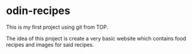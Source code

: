 # odin-recipes

This is my first project using git from TOP. 

The idea of this project is create a very basic website which contains food recipes and images for said recipes.